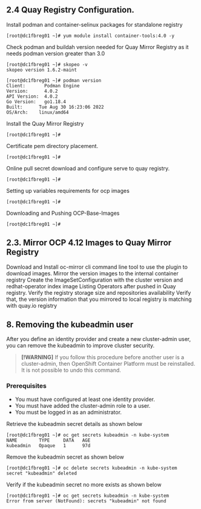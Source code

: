 ## 2.4 Quay Registry Configuration. 
 
Install podman and container-selinux packages for standalone registry

    [root@dc1fbreg01 ~]# yum module install container-tools:4.0 -y


Check podman and buildah version needed for Quay Mirror Registry as it needs podman version greater than 3.0

    [root@dc1fbreg01 ~]# skopeo -v
    skopeo version 1.6.2-maint

    [root@dc1fbreg01 ~]# podman version
    Client:       Podman Engine
    Version:      4.0.2
    API Version:  4.0.2
    Go Version:   go1.18.4
    Built:      Tue Aug 30 16:23:06 2022
    OS/Arch:    linux/amd64

Install the Quay Mirror Registry 

    [root@dc1fbreg01 ~]# 

Certificate pem directory placement.

    [root@dc1fbreg01 ~]# 


Online pull secret download and configure serve to quay registry.

    [root@dc1fbreg01 ~]# 

Setting up variables requirements for ocp images

    [root@dc1fbreg01 ~]# 

Downloading and Pushing OCP-Base-Images

    [root@dc1fbreg01 ~]# 

## 2.3. Mirror OCP 4.12 Images to Quay Mirror Registry

Download and Install oc-mirror cli command line tool to use the plugin to download images.
Mirror the version images to the internal container registry
Create the ImageSetConfiguration with the cluster version and redhat-operator index image
Listing Operators after pushed in Quay registry.
Verify the registry storage size and repositories availability
Verify that, the version information that you mirrored to local registry is matching with quay.io registry


## 8. Removing the kubeadmin user

After you define an identity provider and create a new cluster-admin user, you can remove the kubeadmin to improve cluster security.


> **[!WARNING]**
> If you follow this procedure before another user is a cluster-admin, then OpenShift Container Platform must be reinstalled. It is not possible to undo this command.

### Prerequisites

* You must have configured at least one identity provider.
* You must have added the cluster-admin role to a user.
* You must be logged in as an administrator.

Retrieve the kubeadmin secret details as shown below
    
    [root@dc1fbreg01 ~]# oc get secrets kubeadmin -n kube-system
    NAME        TYPE     DATA   AGE
    kubeadmin   Opaque   1      97d


Remove the kubeadmin secret as shown below


    [root@dc1fbreg01 ~]# oc delete secrets kubeadmin -n kube-system
    secret "kubeadmin" deleted


Verify if the kubeadmin secret no more exists as shown below
    
    [root@dc1fbreg01 ~]# oc get secrets kubeadmin -n kube-system
    Error from server (NotFound): secrets "kubeadmin" not found